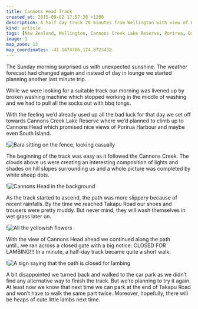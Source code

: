 ```yaml
---
title: Cannons Head Track
created_at: 2015-09-02 17:57:38 +1200
description: A half day track 20 minutes from Wellington with view of Porirua harbour, Hutt Valley and potentially even South Island.
kind: article
tags: [New Zealand, Wellington, Cannons Creek Lake Reserve, Porirua, Day Trip, Lambing, Belmont Regional Park]
image: 1
map_zoom: 13
map_coordinates: -41.1474706,174.8723432
---
```

The Sunday morning surprised us with unexpected sunshine. The weather forecast had changed again and instead of day in lounge we started planning another last minute trip.

While we were looking for a suitable track our morning was livened up by broken washing machine which stopped working in the middle of washing and we had to pull all the socks out with bbq tongs.

With the feeling we’d already used up all the bad luck for that day we set off towards Cannons Creek Lake Reserve where we’d planned to climb up to Cannons Head which promised nice views of Porirua Harbour and maybe even South Island.

!![Bara sitting on the fence, looking casually](2)

The beginning of the track was easy as it followed the Cannons Creek. The clouds above us were creating an interesting composition of lights and shades on hill slopes surrounding us and a whole picture was completed by white sheep dots.

!![Cannons Head in the background](3)

As the track started to ascend, the path was more slippery because of recent rainfalls. By the time we reached Takapu Road our shoes and trousers were pretty muddy. But never mind, they will wash themselves in wet grass later on.

!![All the yellowish flowers](4)

With the view of Cannons Head ahead we continued along the path until...we ran across a closed gate with a big notice: CLOSED FOR LAMBING!!! In a minute, a half-day track became quite a short walk.

!![A sign saying that the path is closed for lambing](5)

A bit disappointed we turned back and walked to the car park as we didn’t find any alternative way to finish the track. But we’re planning to try it again. At least now we know that next time we can park at the end of Takapu Road and won’t have to walk the same part twice. Moreover, hopefully, there will be heaps of cute little lambs next time.
